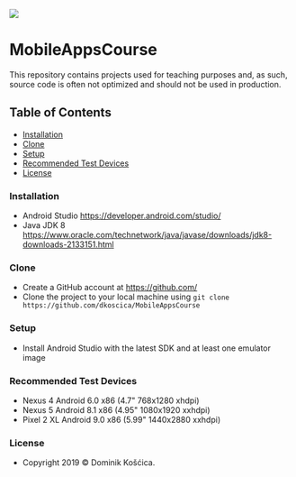 ![](https://www.medicalcenter.virginia.edu/mobile-device-setup/colorsAndroidlogo.jpg/image)

# MobileAppsCourse
This repository contains projects used for teaching purposes and, as such, source code is often not optimized and should not be used in production.

## Table of Contents
- [Installation](#Installation)
- [Clone](#Clone)
- [Setup](#Setup)
- [Recommended Test Devices](#Recommended-Test-Devices)
- [License](#License)

### Installation
* Android Studio https://developer.android.com/studio/
* Java JDK 8 https://www.oracle.com/technetwork/java/javase/downloads/jdk8-downloads-2133151.html

### Clone
* Create a GitHub account at https://github.com/
* Clone the project to your local machine using `git clone https://github.com/dkoscica/MobileAppsCourse`

### Setup
* Install Android Studio with the latest SDK and at least one emulator image

### Recommended Test Devices
* Nexus 4 Android 6.0 x86 (4.7" 768x1280 xhdpi)
* Nexus 5 Android 8.1 x86 (4.95" 1080x1920 xxhdpi)
* Pixel 2 XL Android 9.0 x86 (5.99" 1440x2880 xxhdpi)

### License
* Copyright 2019 © Dominik Košćica.
